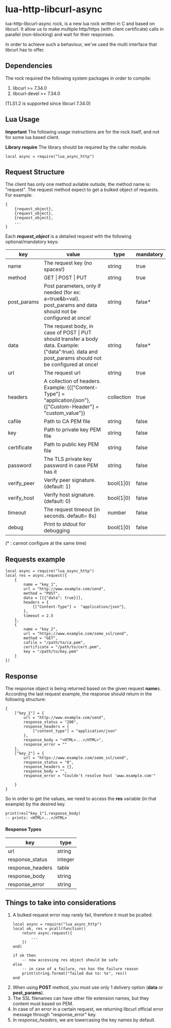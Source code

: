 # lua-http-libcurl-async

lua-http-libcurl-async rock, is a new lua rock written in C and based on libcurl. It allow us to make multiple http/https (with client certificate) calls in parallel (non-blocking) and wait for their responses.

In order to achieve such a behaviour, we've used the multi interface that libcurl has to offer. 


## Dependencies

The rock required the following system packages in order to compile:

 1. libcurl >= 7.34.0
 2. libcurl-devel >= 7.34.0

(TLS1.2 is supported since libcurl 7.34.0)

## Lua Usage
**Important** 
The following usage instructions are for the rock itself, and not for some lua based client.   

**Library require**
The library should be required by the caller module.
```
local async = require("lua_async_http")
```

## Request Structure
The client has only one method avilable outside, the method name is:  "request". The request method expect to get a bulked object of requests. For example:
```
{
	{request_object},
	{request_object},
	{request_object},
	...
}
```
Each ***request_object*** is a detailed request with the following optional/mandatory keys:

|key|value|type|mandatory|
|--|--|--|--|
|name|The request key (no spaces!)|string|true|
|method|GET \| POST \| PUT|string|true|
|post_params|Post parameters, only if needed (for ex: a=true&b=val). post_params and data should not be configured at once!|string|false*|
|data|The request body, in case of POST \| PUT should transfer a body data. Example: {"data":true}. data and post_params should not be configured at once!|string|false*|
|url|The request url|string|true|
|headers|A collection of headers. Example: {{["Content-Type"] = "application/json"}, {["Custom-Header"] = "custom_value"}}|collection|true|
|cafile|Path to CA PEM file|string|false|
|key|Path to private key PEM file|string|false|
|certificate|Path to public key PEM file|string|false|
|password|The TLS private key password in case PEM has it|string|false|
|verify_peer|Verify peer signature. (default: 1)|bool(1\|0)|false|
|verify_host|Verify host signature. (default: 0)|bool(1\|0)|false|
|timeout|The request timeout (in seconds. default= 8s)|number|false|
|debug|Print to stdout for debugging|bool(1\|0)|false|

(* : cannot configure at the same time)

## Requests example 
```
local async = require("lua_async_http")
local res = async.request({
	{
		name = "key_1",
		url = "http://www.example.com/send",
		method = "POST",
		data = [[{"data": true}]],
		headers = {
			{["Content-Type"] =  "application/json"},
		},
		timeout = 2.5
	},
	{
		name = "key_2",
		url = "https://www.example.com/some_ssl/send",
		method = "GET",
		cafile = "/path/to/ca.pem",
		certificate = "/path/to/cert.pem",
		key = "/path/to/key.pem"
	}
})
```

## Response
The response object is being returned based on the given request **name**s. According the last request example, the response should return in the following structure: 
```
{
	["key_1"] = {
		url = "http://www.example.com/send",
		response_status = "200",
		response_headers = {
			["content_type"] = "application/json"
		},
		response_body = "<HTML>...</HTML>",
		response_error = ""
	},
	["key_2"] = {
		url = "https://www.example.com/some_ssl/send",
		response_status = "0",
		response_headers = {},
		response_body = "",
		response_error = "Couldn't resolve host 'www.example.com'"
		
	}
}
```

So in order to get the values, we need to access the **res** variable (in that example) by the desired key.

```
print(res["key_1"].response_body)
-- prints: <HTML>...</HTML>
```

#### Response Types
|key|type|
|--|--|
|url|string|
|response_status|integer|
|response_headers|table|
|response_body|string|
|response_error|string|

## Things to take into considerations

 1. A bulked request error may rarely fail, therefore it must be pcalled:
	```
	local async = require("lua_async_http")
	local ok, res = pcall(function()
		return async.request({
			...
		})
	end)

	if ok then
		-- now accessing res object should be safe
	else
		-- in case of a failure, res has the failure reason
		print(string.format("failed due to: %s", res))
	end
	```
2. When using **POST** method, you must use only 1 delivery option (**data** or **post_params**).
3. The SSL filenames can have other file extension names, but they content must based on PEM.
4. In case of an error in a certain request, we returning libcurl official error message through "response_error" key.
5. In *response_headers*, we are lowercasing the key names by default.
